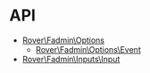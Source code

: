 # API
* [Rover\Fadmin\Options](./api/options.md)
    * [Rover\Fadmin\Options\Event](./api/options/event.md)
* [Rover\Fadmin\Inputs\Input](./api/inputs/input.md)